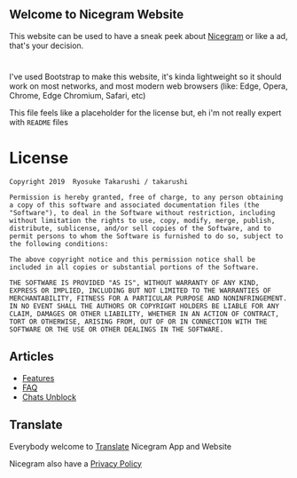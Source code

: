 ## Welcome to Nicegram Website

This website can be used to have a sneak peek about <a href="https://t.me/nicegramapp" target="_blank">Nicegram</a> or like a ad, that's your decision.
# 
I've used Bootstrap to make this website, it's kinda lightweight so it should work on most networks, and most modern web browsers (like: Edge, Opera, Chrome, Edge Chromium, Safari, etc)

This file feels like a placeholder for the license but, eh i'm not really expert with ``README`` files
# License

``Copyright 2019  Ryosuke Takarushi / takarushi``

``Permission is hereby granted, free of charge, to any person obtaining a copy of this software and associated documentation files (the "Software"), to deal in the Software without restriction, including without limitation the rights to use, copy, modify, merge, publish, distribute, sublicense, and/or sell copies of the Software, and to permit persons to whom the Software is furnished to do so, subject to the following conditions:``

``The above copyright notice and this permission notice shall be included in all copies or substantial portions of the Software.``

``THE SOFTWARE IS PROVIDED "AS IS", WITHOUT WARRANTY OF ANY KIND, EXPRESS OR IMPLIED, INCLUDING BUT NOT LIMITED TO THE WARRANTIES OF MERCHANTABILITY, FITNESS FOR A PARTICULAR PURPOSE AND NONINFRINGEMENT. IN NO EVENT SHALL THE AUTHORS OR COPYRIGHT HOLDERS BE LIABLE FOR ANY CLAIM, DAMAGES OR OTHER LIABILITY, WHETHER IN AN ACTION OF CONTRACT, TORT OR OTHERWISE, ARISING FROM, OUT OF OR IN CONNECTION WITH THE SOFTWARE OR THE USE OR OTHER DEALINGS IN THE SOFTWARE.``

## Articles
- [Features](/features)
- [FAQ](/faq)
- [Chats Unblock](/unblock)

## Translate
Everybody welcome to [Translate](/translate) Nicegram App and Website


Nicegram also have a <a href="privacy-policy" target="_blank">Privacy Policy</a>
